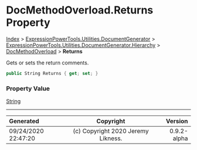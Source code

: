 ﻿# DocMethodOverload.Returns Property

[Index](../index.md) > [ExpressionPowerTools.Utilities.DocumentGenerator](ExpressionPowerTools.Utilities.DocumentGenerator.a.md) > [ExpressionPowerTools.Utilities.DocumentGenerator.Hierarchy](ExpressionPowerTools.Utilities.DocumentGenerator.Hierarchy.n.md) > [DocMethodOverload](ExpressionPowerTools.Utilities.DocumentGenerator.Hierarchy.DocMethodOverload.cs.md) > **Returns**

Gets or sets the return comments.

```csharp
public String Returns { get; set; }
```

### Property Value

 [String](https://docs.microsoft.com/dotnet/api/system.string) 


---

| Generated | Copyright | Version |
| :-- | :-: | --: |
| 09/24/2020 22:47:20 | (c) Copyright 2020 Jeremy Likness. | 0.9.2-alpha |
